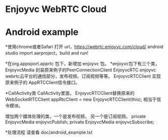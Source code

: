 # Enjoyvc WebRTC Cloud
# Android example

*使用chrome或者Safari 打开 url，https://webrtc.enjoyvc.com/cloud/
android studio import aarproject，build and run!

*在org.appsport.apprtc 包下，新增加 enjoyvc 包。
*enjoyvc包下有三个类，
EnjoyvcMedia		封装原来例子的PeerConnectionClient
EnjoyvcRTC		enjoyvc webrtc云平台的通信部分，发布视频、订阅视频等等。
EnjoyvcRTCClient	实现原来例子的 AppRTCClient信令接口。

*CallActivity类
CallActivity里面， EnjoyvcRTCClient替换原来的WebSocketRTCClient
appRtcClient = new EnjoyvcRTCClient(this);
相当于信令模块。

增加两个媒体处理的类，一个是发布视频， 另一个是订阅视频。
private EnjoyvcMedia enjoyvcPublish;
private EnjoyvcMedia enjoyvcSubscribe;


*处理流程
请查看 doc/android_example.txt

